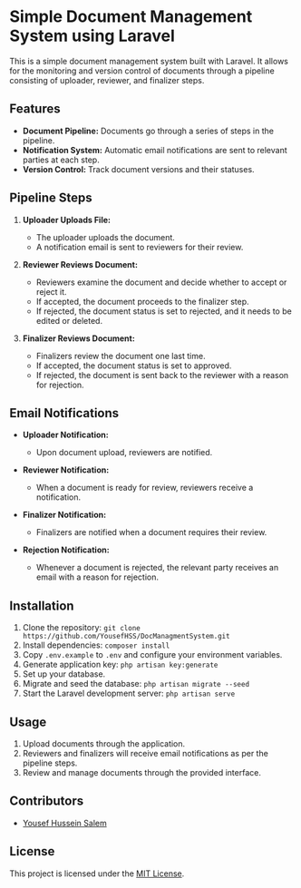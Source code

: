 # Simple Document Management System using Laravel

This is a simple document management system built with Laravel. It allows for the monitoring and version control of documents through a pipeline consisting of uploader, reviewer, and finalizer steps.

## Features

- **Document Pipeline:** Documents go through a series of steps in the pipeline.
- **Notification System:** Automatic email notifications are sent to relevant parties at each step.
- **Version Control:** Track document versions and their statuses.

## Pipeline Steps

1. **Uploader Uploads File:**
    - The uploader uploads the document.
    - A notification email is sent to reviewers for their review.

2. **Reviewer Reviews Document:**
    - Reviewers examine the document and decide whether to accept or reject it.
    - If accepted, the document proceeds to the finalizer step.
    - If rejected, the document status is set to rejected, and it needs to be edited or deleted.

3. **Finalizer Reviews Document:**
    - Finalizers review the document one last time.
    - If accepted, the document status is set to approved.
    - If rejected, the document is sent back to the reviewer with a reason for rejection.


## Email Notifications

- **Uploader Notification:**
    - Upon document upload, reviewers are notified.

- **Reviewer Notification:**
    - When a document is ready for review, reviewers receive a notification.

- **Finalizer Notification:**
    - Finalizers are notified when a document requires their review.

- **Rejection Notification:**
    - Whenever a document is rejected, the relevant party receives an email with a reason for rejection.

## Installation

1. Clone the repository: `git clone https://github.com/YousefHSS/DocManagmentSystem.git`
2. Install dependencies: `composer install`
3. Copy `.env.example` to `.env` and configure your environment variables.
4. Generate application key: `php artisan key:generate`
5. Set up your database.
6. Migrate and seed the database: `php artisan migrate --seed`
7. Start the Laravel development server: `php artisan serve`

## Usage

1. Upload documents through the application.
2. Reviewers and finalizers will receive email notifications as per the pipeline steps.
3. Review and manage documents through the provided interface.

## Contributors

- [Yousef Hussein Salem](https://github.com/YousefHSS)


## License

This project is licensed under the [MIT License](LICENSE).
